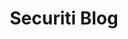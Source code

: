---
title: Securiti Blog
description: Stay Ahead in Data Security, Gavernance, Privacy and Compliance. Explore expert insights on governance and data privacy at our blog. Stay informed with our thought-provoking articles, news, and industry updates.
url: https://securiti.ai/blog/
image:
    # url: '/assets/images/cafe.png'
    # alt: 'Cafe'
tags: ['blog']
pubDate: 2023-11-11
draft: false
---